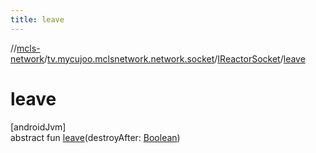 ```yaml
---
title: leave
---
```

//[mcls-network](../../../index.html)/[tv.mycujoo.mclsnetwork.network.socket](../index.html)/[IReactorSocket](index.html)/[leave](leave.html)



# leave



[androidJvm]\
abstract fun [leave](leave.html)(destroyAfter: [Boolean](https://kotlinlang.org/api/latest/jvm/stdlib/kotlin/-boolean/index.html))




